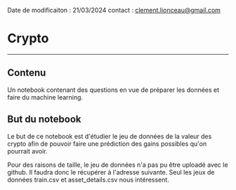 Date de modificaiton : 21/03/2024
contact : clement.lionceau@gmail.com

# Crypto

---

## Contenu

Un notebook contenant des questions en vue de préparer les données et faire du machine learning.

## But du notebook

Le but de ce notebook est d'étudier le jeu de données de la valeur des crypto afin de pouvoir faire une prédiction des gains possibles qu'on pourrait avoir.

Pour des raisons de taille, le jeu de données n'a pas pu être uploadé avec le github. Il faudra donc le récupérer à l'adresse suivante. Seul les jeux de données train.csv et asset_details.csv nous intéressent.
